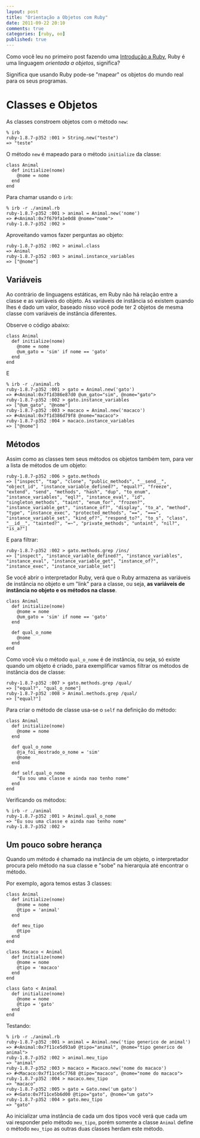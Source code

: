 ```yaml
---
layout: post
title: "Orientação a Objetos com Ruby"
date: 2011-09-22 20:10
comments: true
categories: [ruby, oo]
published: true
---
```

Como você leu no primeiro post fazendo uma [Introdução a Ruby](/ruby/),
Ruby é uma linguagem *orientada a objetos*, significa?

Significa que usando Ruby pode-se "mapear" os objetos do mundo real para os
seus programas.

# Classes e Objetos

As classes constroem objetos com o método `new`:

    % irb
    ruby-1.8.7-p352 :001 > String.new("teste")
    => "teste" 

O método `new` é mapeado para o método `initialize` da classe:

    class Animal
      def initialize(nome)
        @nome = nome
      end
    end

Para chamar usando o `irb`:

    % irb -r ./animal.rb
    ruby-1.8.7-p352 :001 > animal = Animal.new('nome')
    => #<Animal:0x7f679fa1e0d8 @nome="nome">
    ruby-1.8.7-p352 :002 >


Aproveitando vamos fazer perguntas ao objeto:

    ruby-1.8.7-p352 :002 > animal.class
    => Animal
    ruby-1.8.7-p352 :003 > animal.instance_variables
    => ["@nome"]

## Variáveis

Ao contrário de linguagens estáticas, em Ruby não há relação entre a classe
e as variáveis do objeto. As variáveis de instância só existem quando lhes
é dado um valor, baseado nisso você pode ter 2 objetos de mesma classe
com variáveis de instância diferentes.

Observe o código abaixo:

    class Animal
      def initialize(nome)
        @nome = nome
        @um_gato = 'sim' if nome == 'gato'
      end
    end

E

    % irb -r ./animal.rb
    ruby-1.8.7-p352 :001 > gato = Animal.new('gato')
    => #<Animal:0x7f1d386e87d0 @um_gato="sim", @nome="gato">
    ruby-1.8.7-p352 :002 > gato.instance_variables
    => ["@um_gato", "@nome"]
    ruby-1.8.7-p352 :003 > macaco = Animal.new('macaco')
    => #<Animal:0x7f1d386d79f8 @nome="macaco">
    ruby-1.8.7-p352 :004 > macaco.instance_variables
    => ["@nome"]

## Métodos

Assim como as classes tem seus métodos os objetos também tem, para ver a
lista de métodos de um objeto:

    ruby-1.8.7-p352 :006 > gato.methods
    => ["inspect", "tap", "clone", "public_methods", "__send__", "object_id", "instance_variable_defined?", "equal?", "freeze", "extend", "send", "methods", "hash", "dup", "to_enum", "instance_variables", "eql?", "instance_eval", "id", "singleton_methods", "taint", "enum_for", "frozen?", "instance_variable_get", "instance_of?", "display", "to_a", "method", "type", "instance_exec", "protected_methods", "==", "===", "instance_variable_set", "kind_of?", "respond_to?", "to_s", "class", "__id__", "tainted?", "=~", "private_methods", "untaint", "nil?", "is_a?"]

E para filtrar:

    ruby-1.8.7-p352 :002 > gato.methods.grep /ins/
    => ["inspect", "instance_variable_defined?", "instance_variables", "instance_eval", "instance_variable_get", "instance_of?", "instance_exec", "instance_variable_set"] 

Se você abrir o interpretador Ruby, verá que o Ruby armazena as variáveis
de instância no objeto e um "link" para a classe, ou seja, **as variáveis
de instância no objeto e os métodos na classe**.

    class Animal
      def initialize(nome)
        @nome = nome
        @um_gato = 'sim' if nome == 'gato'
      end

      def qual_o_nome
        @nome
      end
    end

Como você viu o método `qual_o_nome` é de instância, ou seja, só existe
quando um objeto é criado, para exemplificar vamos filtrar os métodos
de instância dos de classe:

    ruby-1.8.7-p352 :007 > gato.methods.grep /qual/
    => ["equal?", "qual_o_nome"]
    ruby-1.8.7-p352 :008 > Animal.methods.grep /qual/
    => ["equal?"]

Para criar o método de classe usa-se o `self` na definição do método:

    class Animal
      def initialize(nome)
        @nome = nome
      end

      def qual_o_nome
        @ja_foi_mostrado_o_nome = 'sim'
        @nome
      end

      def self.qual_o_nome
        "Eu sou uma classe e ainda nao tenho nome"
      end
    end

Verificando os métodos:

    % irb -r ./animal
    ruby-1.8.7-p352 :001 > Animal.qual_o_nome
    => "Eu sou uma classe e ainda nao tenho nome"
    ruby-1.8.7-p352 :002 >

## Um pouco sobre herança

Quando um método é chamado na instância de um objeto, o interpretador
procura pelo método na sua classe e "sobe" na hierarquia até encontrar o
método.

Por exemplo, agora temos estas 3 classes:

    class Animal
      def initialize(nome)
        @nome = nome
        @tipo = 'animal'
      end

      def meu_tipo
        @tipo
      end
    end

    class Macaco < Animal
      def initialize(nome)
        @nome = nome
        @tipo = 'macaco'
      end
    end

    class Gato < Animal
      def initialize(nome)
        @nome = nome
        @tipo = 'gato'
      end
    end

Testando:

    % irb -r ./animal.rb
    ruby-1.8.7-p352 :001 > animal = Animal.new('tipo generico de animal')
    => #<Animal:0x7f11ce5d93a0 @tipo="animal", @nome="tipo generico de animal"> 
    ruby-1.8.7-p352 :002 > animal.meu_tipo
    => "animal"
    ruby-1.8.7-p352 :003 > macaco = Macaco.new('nome do macaco')
    => #<Macaco:0x7f11ce5c7768 @tipo="macaco", @nome="nome do macaco">
    ruby-1.8.7-p352 :004 > macaco.meu_tipo
    => "macaco"
    ruby-1.8.7-p352 :005 > gato = Gato.new('um gato')
    => #<Gato:0x7f11ce5b6d00 @tipo="gato", @nome="um gato">
    ruby-1.8.7-p352 :004 > gato.meu_tipo
    => "gato"

Ao inicializar uma instância de cada um dos tipos você verá que cada um
vai responder pelo método `meu_tipo`, porém somente a classe `Animal`
define o método `meu_tipo` as outras duas classes herdam este método.

